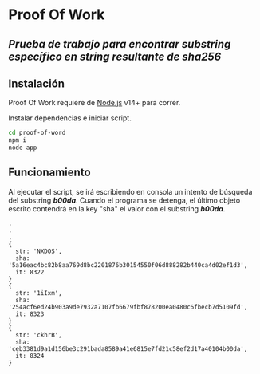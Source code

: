 # Proof Of Work
## _Prueba de trabajo para encontrar substring específico en string resultante de sha256_

## Instalación

Proof Of Work requiere de [Node.js](https://nodejs.org/) v14+ para correr.

Instalar dependencias e iniciar script.

```sh
cd proof-of-word
npm i
node app
```

## Funcionamiento

Al ejecutar el script, se irá escribiendo en consola un intento de búsqueda del substring ***b00da***. Cuando el programa se detenga, el último objeto escrito contendrá en la key "sha" el valor con el substring ***b00da***.  

```
.
.
.
{
  str: 'NXDOS',
  sha: '5a16eac4bc82b8aa769d8bc2201876b30154550f06d888282b440ca4d02ef1d3',
  it: 8322
}
{
  str: '1iIxm',
  sha: '254acf6ed24b903a9de7932a7107fb6679fbf878200ea0480c6fbecb7d5109fd',
  it: 8323
}
{
  str: 'ckhrB',
  sha: 'ceb3381d9a1d156be3c291bada8589a41e6815e7fd21c58ef2d17a40104b00da',
  it: 8324
}
```
